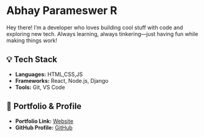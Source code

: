 #  Abhay Parameswer R  #

Hey there! I’m a developer who loves building cool stuff with code and exploring new tech. Always learning, always tinkering—just having fun while making things work!  

## 💡 Tech Stack  ##
- **Languages:** HTML,CSS,JS
- **Frameworks:** React, Node.js, Django  
- **Tools:** Git, VS Code  

## 🔗 Portfolio & Profile  ##
- **Portfolio Link:** [Website](https://abhay-portfolio-mu.vercel.app/) 
- **GitHub Profile:** [GitHub](https://github.com/abhay-7-7-7)  
